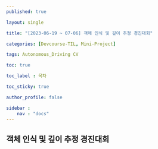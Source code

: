 ```yaml
---
published: true

layout: single

title: "[2023-06-19 ~ 07-06] 객체 인식 및 깊이 추정 경진대회"

categories: [Devcourse-TIL, Mini-Project]

tags: Autonomous_Driving CV

toc: true

toc_label : 목차

toc_sticky: true

author_profile: false

sidebar :
    nav : "docs"
---
```


## 객체 인식 및 깊이 추정 경진대회

